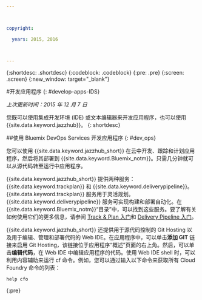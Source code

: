 ```yaml
---

 

copyright:

  years: 2015, 2016

 

---
```


{:shortdesc: .shortdesc}
{:codeblock: .codeblock}
{:pre: .pre}
{:screen: .screen}
{:new_window: target="_blank"}

#开发应用程序 
{: #develop-apps-IDS}

*上次更新时间：2015 年 12 月 7 日*  

您既可以使用集成开发环境 (IDE) 或文本编辑器来开发应用程序，也可以使用 {{site.data.keyword.jazzhub}}。
{: shortdesc}

##使用 Bluemix DevOps Services 开发应用程序
{: #dev_ops}

您可以使用 {{site.data.keyword.jazzhub_short}} 在云中开发、跟踪和计划应用程序，然后将其部署到 {{site.data.keyword.Bluemix_notm}}。只需几分钟就可以从源代码转至运行中应用程序。  

{{site.data.keyword.jazzhub_short}} 提供两种服务：{{site.data.keyword.trackplan}} 和 {{site.data.keyword.deliverypipeline}}。{{site.data.keyword.trackplan}} 服务用于灵活规划。{{site.data.keyword.deliverypipeline}} 服务可实现构建和部署自动化。在 {{site.data.keyword.Bluemix_notm}}“目录”中，可以找到这些服务。要了解有关如何使用它们的更多信息，请参阅 [Track & Plan 入门](../services/TrackPlan/index.html#gettingstartedtemplate)和 [Delivery Pipeline 入门](../services/DeliveryPipeline/index.html#getstartwithCD)。 

{{site.data.keyword.jazzhub_short}} 还提供用于源代码控制的 Git Hosting 以及用于编辑、管理和部署代码的 Web IDE。在应用程序中，可以单击**添加 GIT** 链接来启用 Git Hosting，该链接位于应用程序“概述”页面的右上角。然后，可以单击**编辑代码**，在 Web IDE 中编辑应用程序的代码。使用 Web IDE shell 时，可以利用内容辅助来运行 cf 命令。例如，您可以通过输入以下命令来获取所有 Cloud Foundry 命令的列表：  
```
help cfo
```
{:pre}
